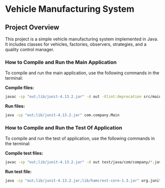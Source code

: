 # Vehicle Manufacturing System

## Project Overview
This project is a simple vehicle manufacturing system implemented in Java. It includes classes for vehicles, factories, observers, strategies, and a quality control manager.

### How to Compile and Run the Main Application
To compile and run the main application, use the following commands in the terminal:

**Compile files:**
```bash
javac -cp "out;lib/junit-4.13.2.jar" -d out -Xlint:deprecation src/main/java/com/company/*.java src/main/java/com/company/vehicles/*.java src/main/java/com/company/factories/*.java src/main/java/com/company/observers/*.java src/main/java/com/company/strategies/*.java
```

**Run files:**
```bash
java -cp "out;lib/junit-4.13.2.jar" com.company.Main
```

### How to Compile and Run the Test Of Application
To compile and run the test of application, use the following commands in the terminal:

**Compile test files:**
```bash
javac -cp "out;lib/junit-4.13.2.jar" -d out test/java/com/company/*.java test/java/com/company/vehicles/*.java test/java/com/company/factories/*.java test/java/com/company/strategies/*.java
```

**Run test file:**
```bash
java -cp "out;lib/junit-4.13.2.jar;lib/hamcrest-core-1.3.jar" org.junit.runner.JUnitCore com.company.QualityControlManagerTest
```